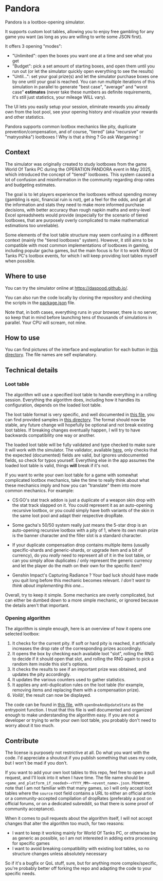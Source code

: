# Pandora

Pandora is a lootbox-opening simulator.

It supports custom loot tables, allowing you to enjoy free gambling for any game you want (as long as you are willing to
write some JSON first).

It offers 3 opening "modes":

- "Unlimited": open the boxes you want one at a time and see what you get
- "Budget": pick a set amount of starting boxes, and open them until you run out (or let the simulator quickly open
  everything to see the results)
- "Until...": set your goal prize(s) and let the simulator purchase boxes one by one until your goal is reached. You can
  run multiple iterations of this simulation in parallel to generate "best case", "average" and "worst case"
  **estimates** (never take these numbers as definite requirements, it's still just statistics, your mileage WILL vary).

The UI lets you easily setup your session, eliminate rewards you already own from the loot pool, see your opening
history and visualize your rewards and other statistics.

Pandora supports common lootbox mechanics like pity, duplicate prevention/compensation, and of course, "tiered" (aka
"recursive" or "matryoshka") lootboxes ! Why is that a thing ? Go ask Wargaming !

## Context

The simulator was originally created to study lootboxes from the game World Of Tanks PC during the OPERATION PANDORA
event in May 2025, which introduced the concept of "tiered" lootboxes. This system caused a lot of confusion and
misinformation in the community regarding drop rates and budgeting estimates.

The goal is to let players experience the lootboxes without spending money (gambling is epic, financial ruin is not),
get a feel for the odds, and get all the information and stats they need to make more informed purchase decisions, with
better accuracy than rough napkin maths and entry-level Excel spreadsheets would provide (especially for the scenario of
tiered lootboxes, that are purposely overly complicated to make mathematical estimations too unreliable).

Some elements of the loot table structure may seem confusing in a different context (mainly the "tiered lootboxes"
system). However, it still aims to be compatible with most common implementations of lootboxes in gaming, including
popular gacha games, but the main focus is for it to work World Of Tanks PC's lootbox events, for which I will keep
providing loot tables myself when possible.

## Where to use

You can try the simulator online at https://daspood.github.io/.

You can also run the code locally by cloning the repository and checking the scripts in the [package.json](package.json)
file.

Note that, in both cases, everything runs in your browser, there is no server, so keep that in mind before launching
tens of thousands of simulations in parallel. Your CPU will scream, not mine.

## How to use

You can find pictures of the interface and explanation for each button in [this directory](docs). The file names are
self explanatory.

## Technical details

### Loot table

The algorithm will use a specified loot table to handle everything in a rolling session. Everything the algorithm does,
including how it handles its configuration, depends on the loaded loot table.

The loot table format is very specific, and well documented in [this file](src/types/lootTable.d.ts), you can find
provided samples in [this directory](src/assets/lootTables). The format should now be stable, any future change will
hopefully be optional and not break existing loot tables. If breaking changes eventually happen, I will try to have
backwards compatibility one way or another.

The loaded loot table will be fully validated and type checked to make sure it will work with the simulator. The
validator, available [here](src/scripts/lootTableValidator.ts), only checks that the expected (documented) fields are
valid, but ignores undocumented fields, so check for typos yourself. Everything else in the app assumes the loaded loot
table is valid, things **will** break if it's not.

If you want to write your own loot table for a game with somewhat complicated lootbox mechanics, take the time to really
think about what these mechanics imply and how you can "translate" them into more common mechanics. For example:

- CS:GO's stat track addon is just a duplicate of a weapon skin drop with the stat track slapped on it. You could
  represent it as an auto-opening recursive lootbox, or you could simply have both variants of the skin in the same loot
  pool and adapt their respective dropRate.

- Some gacha's 50/50 system really just means the 5-star drop is an auto-opening recursive lootbox with a pity of 1,
  where its own main prize is the banner character and the filler slot is a standard character.

- If your duplicate compensation drop contains multiple items (usually specific-shards and generic-shards, or upgrade
  item and a bit of currency), do you *really* need to represent all of it in the loot table, or can you simply allow
  duplicates / only represent the generic currency and let the player do the math on their own for the specific item?

- Genshin Impact's Capturing Radiance ? Your bad luck should have made you quit long before this mechanic becomes
  relevant. *I don't want to think about implementing this one...*

Overall, try to keep it simple. Some mechanics are overly complicated, but can either be dumbed down to a more simple
mechanic, or ignored because the details aren't that important.

### Opening algorithm

The algorithm is simple enough, here is an overview of how it opens one selected lootbox:

1) It checks for the current pity. If soft or hard pity is reached, it artificially increases the drop rate of the
   corresponding prizes accordingly.
2) It opens the box by checking each available loot "slot", rolling the RNG to decide if it should open that slot, and
   rolling the RNG again to pick a random item inside this slot's options.
3) It checks the results to see if an important prize was obtained, and updates the pity accordingly.
4) It updates the various counters used to gather statistics.
5) It applies any anti-duplication rules on the loot table (for example, removing items and replacing them with a
   compensation prize).
6) *Voilà!*, the result can now be displayed.

The code can be found in [this file](src/scripts/openingSessionManager.ts), with `openOneAndUpdateState` as the
entrypoint function. I trust that this file is well documented and organized enough to make understanding the
algorithm easy. If you are not a developer or trying to write your own loot table, you probably don't need to worry
about it too much.

## Contribute

The license is purposely not restrictive at all. Do what you want with the code. I'd appreciate a shoutout if you
publish something that uses my code, but I won't be mad if you don't.

If you want to add your own loot tables to this repo, feel free to open a pull request, and I'll look into it when I
have time. The file name should be `<game_and_platform_if_needed>-<YYYY_MM>-<event_name>.json`. However, note that I am
not familiar with that many games, so I will only accept loot tables where the `source` root field contains a URL to
either an official article or a community-accepted compilation of dropRates (preferably a post on official forums, or on
a dedicated subreddit, so that there is some proof of community acceptance).

When it comes to pull requests about the algorithm itself, I will not accept changes that alter the algorithm too much,
for two reasons:

- I want to keep it working mainly for World Of Tanks PC, or otherwise be as generic as possible, so I am not interested
  in adding extra processing for specific games
- I want to avoid breaking compatibility with existing loot tables, so no structure changes unless absolutely necessary

So if it's a bugfix or QoL stuff, sure, but for anything more complex/specific, you're probably better off forking the
repo and adapting the code to your specific needs.